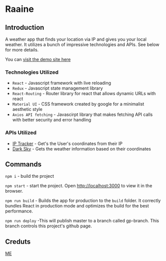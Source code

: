# Raaine

## Introduction

A weather app that finds your location via IP and gives you your local weather. It utilizes a bunch of impressive technologies and APIs. See below for more details.

You can [visit the demo site here](https://eandrews737.github.io/Raaine-Weather-App/)

### Technologies Utilized

* `React` - Javascript framework with live reloading
* `Redux` - Javascript state management library
* `React-Routing` - Router library for react that allows dynamic URLs with react
* `Material UI` - CSS framework created by google for a minimalist aesthetic style
* `Axios API fetching` - Javascirpt library that makes fetching API calls with better security and error handling

### APIs Utilized

* [IP Tracker](http://ip-api.com/json) - Get's the User's coordinates from their IP
* [Dark Sky](https://darksky.net/dev) - Gets the weather information based on their coordinates

## Commands

`npm i` - build the project

`npm start` - start the project. Open [http://localhost:3000](http://localhost:3000) to view it in the browser.

`npm run build` - Builds the app for production to the `build` folder.
It correctly bundles React in production mode and optimizes the build for the best performance.

`npm run deploy` -This will publish master to a branch called gp-branch. This branch controls this project's github page.

## Creduts

[ME](https://github.com/eandrews737)
